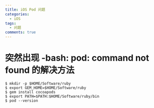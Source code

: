```yaml
---
title: iOS Pod 问题 
categories:
  - iOS
tags:
  - 问题
comments: true
---
```



# 突然出现 -bash: pod: command not found 的解决方法
<!-- more -->
```
$ mkdir -p $HOME/Software/ruby
$ export GEM_HOME=$HOME/Software/ruby
$ gem install cocoapods
$ export PATH=$PATH:$HOME/Software/ruby/bin
$ pod --version
```